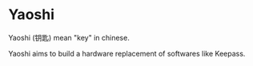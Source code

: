 # Yaoshi

Yaoshi (钥匙) mean "key" in chinese.

Yaoshi aims to build a hardware replacement of softwares like Keepass.

